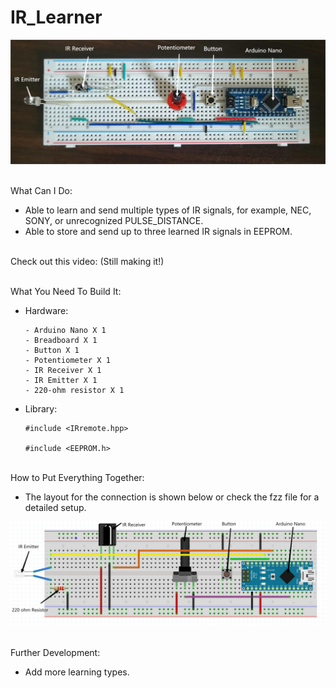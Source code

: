 # IR_Learner

![alt text](https://github.com/jiayao09/IR_Learner/blob/a742e04683f8c1fc1be3c7f63574f3ec148cf390/Media/IR_learner.png)

<br/> What Can I Do:
  - Able to learn and send multiple types of IR signals, for example, NEC, SONY, or unrecognized PULSE_DISTANCE.
  - Able to store and send up to three learned IR signals in EEPROM.
  
  <br/> Check out this video: (Still making it!)
  
<br/> What You Need To Build It:

  - Hardware:

        - Arduino Nano X 1
        - Breadboard X 1
        - Button X 1  
        - Potentiometer X 1  
        - IR Receiver X 1
        - IR Emitter X 1
        - 220-ohm resistor X 1 

  - Library:

        #include <IRremote.hpp>
  
        #include <EEPROM.h>


<br/> How to Put Everything Together:

  - The layout for the connection is shown below or check the fzz file for a detailed setup.
  
![alt text](https://github.com/jiayao09/IR_Learner/blob/a742e04683f8c1fc1be3c7f63574f3ec148cf390/Media/fzz%20layout.png)

<br/> Further Development:

  - Add more learning types.
